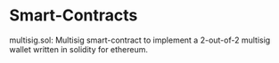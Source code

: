 # Smart-Contracts

multisig.sol: Multisig smart-contract to implement a 2-out-of-2 multisig wallet written in solidity for ethereum.
